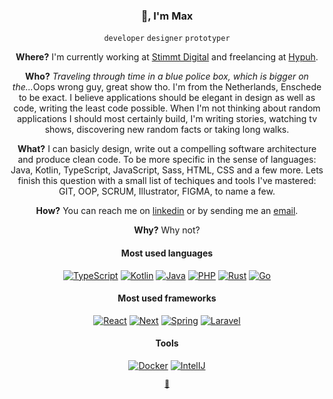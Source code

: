 <h3 align="center">👋, I'm Max</h3>
<p align="center"><code>developer</code> <code>designer</code> <code>prototyper</code></p>
<p align="center"><strong>Where?</strong> I'm currently working at <a href="https://stimmt.digital" target="_blank">Stimmt Digital</a> and freelancing at <a href="https://www.hypuh.com" target="_blank">Hypuh</a>.</p>

<p align="center"><strong>Who?</strong><i> Traveling through time in a blue police box, which is bigger on the...</i>Oops wrong guy, great show tho. I'm from the Netherlands, Enschede to be exact. I believe applications should be elegant in design as well as code, writing the least code possible. When I'm not thinking about random applications I should most certainly build, I'm writing stories, watching tv shows, discovering new random facts or taking long walks.</p>

<p align="center"><strong>What?</strong> I can basicly design, write out a compelling software architecture and produce clean code. To be more specific in the sense of languages: Java, Kotlin, TypeScript, JavaScript, Sass, HTML, CSS and a few more. Lets finish this question with a small list of techiques and tools I've mastered: GIT, OOP, SCRUM, Illustrator, FIGMA, to name a few.</p>

<p align="center"><strong>How?</strong> You can reach me on <a href="https://www.linkedin.com/in/maxvessen/">linkedin</a> or by sending me an <a href="mailto:hello@hypuh.com">email</a>.</p>

<p align="center"><strong>Why?</strong> Why not?</p>

<h4 align="center">Most used languages</h3>
<p align="center">
  <a href="#"><img alt="TypeScript" src="https://img.shields.io/badge/TypeScript-3178C6.svg?logo=TypeScript&logoColor=white" /></a>
  <a href="#"><img alt="Kotlin" src="https://img.shields.io/badge/Kotlin-7F52FF.svg?logo=Kotlin&logoColor=white" /></a>
  <a href="#"><img alt="Java" src="https://img.shields.io/badge/Java-5382a1.svg?logo=Java&logoColor=white" /></a>
  <a href="#"><img alt="PHP" src="https://img.shields.io/badge/PHP-777BB4.svg?logo=PHP&logoColor=white" /></a>
  <a href="#"><img alt="Rust" src="https://img.shields.io/badge/Rust-111111.svg?logo=Rust&logoColor=white" /></a>
  <a href="#"><img alt="Go" src="https://img.shields.io/badge/Go-00ADD8.svg?logo=Go&logoColor=white" /></a>
</p>
<h4 align="center">Most used frameworks</h3>
<p align="center">
  <a href="#"><img alt="React" src="https://img.shields.io/badge/React-61DAFB.svg?logo=React&logoColor=black" /></a>
  <a href="#"><img alt="Next" src="https://img.shields.io/badge/Next-000000.svg?logo=Next.js&logoColor=white" /></a>
  <a href="#"><img alt="Spring" src="https://img.shields.io/badge/Spring-6DB33F.svg?logo=Spring&logoColor=white" /></a>
  <a href="#"><img alt="Laravel" src="https://img.shields.io/badge/Laravel-FF2D20.svg?logo=Laravel&logoColor=white" /></a>
</p>
<h4 align="center">Tools</h3>
<p align="center">
  <a href="https://www.docker.com/" target="_blank"><img alt="Docker" src="https://img.shields.io/badge/Docker-2496ED.svg?logo=Docker&logoColor=white" /></a>
  <a href="https://www.jetbrains.com/idea/" target="_blank"><img alt="IntelIJ" src="https://img.shields.io/badge/IntelliJ%20IDEA-000000.svg?logo=intellijidea&logoColor=white" /></a>
</p>

<p align="center"><sub><a href="https://github.com/Maxymillion" title="Alter ego" target="_blank">🦹</a></sub></p>
